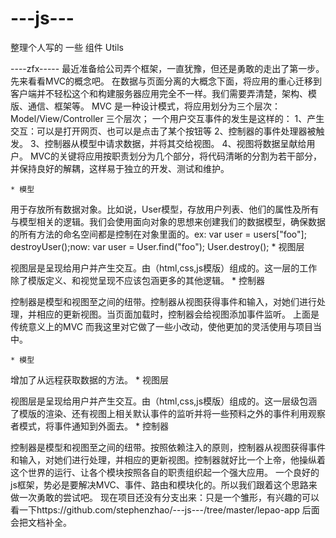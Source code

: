 ---js---
========

整理个人写的 一些 组件 Utils


----zfx-----
 最近准备给公司弄个框架，一直犹豫，但还是勇敢的走出了第一步。
     先来看看MVC的概念吧。
     在数据与页面分离的大概念下面，将应用的重心迁移到客户端并不轻松这个和构建服务器应用完全不一样。我们需要弄清楚，架构、模版、通信、框架等。
MVC 是一种设计模式，将应用划分为三个层次：Model/View/Controller 三个层次；
一个用户交互事件的发生是这样的：
1、产生交互：可以是打开网页、也可以是点击了某个按钮等
2、控制器的事件处理器被触发。
3、控制器从模型中请求数据，并将其交给视图。
4、视图将数据呈献给用户。
MVC的关键将应用按职责划分为几个部分，将代码清晰的分割为若干部分，并保持良好的解耦，这样易于独立的开发、测试和维护。

	* 模型

用于存放所有数据对象。比如说，User模型，存放用户列表、他们的属性及所有与模型相关的逻辑。我们会使用面向对象的思想来创建我们的数据模型，确保数据的所有方法的命名空间都是控制在对象里面的。ex:
var user = users["foo"];
destroyUser();now:
var user = User.find("foo");
User.destroy(); 
	* 视图层

视图层是呈现给用户并产生交互。由（html,css,js模版）组成的。这一层的工作除了模版定义、和视觉呈现不应该包涵更多的其他逻辑。
	* 控制器

控制器是模型和视图至之间的纽带。控制器从视图获得事件和输入，对她们进行处理，并相应的更新视图。当页面加载时，控制器会给视图添加事件监听。
上面是传统意义上的MVC 而我这里对它做了一些小改动，使他更加的灵活使用与项目当中。

	* 模型

增加了从远程获取数据的方法。
	* 视图层

视图层是呈现给用户并产生交互。由（html,css,js模版）组成的。这一层级包涵了模版的渲染、还有视图上相关默认事件的监听并将一些预料之外的事件利用观察者模式，将事件通知到外面去。
	* 控制器

控制器是模型和视图至之间的纽带。按照依赖注入的原则，控制器从视图获得事件和输入，对她们进行处理，并相应的更新视图。控制器就好比一个上帝，他操纵着这个世界的运行、让各个模块按照各自的职责组织起一个强大应用。
一个良好的js框架，势必是要解决MVC、事件、路由和模块化的。所以我们跟着这个思路来做一次勇敢的尝试吧。
现在项目还没有分支出来：只是一个雏形，有兴趣的可以看一下https://github.com/stephenzhao/---js---/tree/master/lepao-app 后面会把文档补全。

